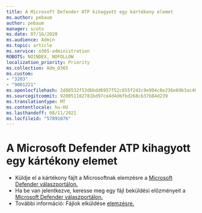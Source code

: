 ```yaml
---
title: A Microsoft Defender ATP kihagyott egy kártékony elemet
ms.author: pebaum
author: pebaum
manager: scotv
ms.date: 07/16/2020
ms.audience: Admin
ms.topic: article
ms.service: o365-administration
ROBOTS: NOINDEX, NOFOLLOW
localization_priority: Priority
ms.collection: Adm_O365
ms.custom:
- "3203"
- "9001221"
ms.openlocfilehash: 2d86532f53dbbdd6957f52c855f242c9e994c8e236e69b3ac40800e4bce97d85
ms.sourcegitcommit: 920051182781bd97ce4d4d6fbd268cb37b84d239
ms.translationtype: MT
ms.contentlocale: hu-HU
ms.lasthandoff: 08/11/2021
ms.locfileid: "57891076"
---
```

# <a name="microsoft-defender-atp-missed-a-malicious-item"></a>A Microsoft Defender ATP kihagyott egy kártékony elemet

- Küldje el a kártékony fájlt a Microsoftnak elemzésre a [Microsoft Defender válaszportálon.](https://www.microsoft.com/wdsi/filesubmission/) 
- Ha be van jelentkezve, keresse meg egy fájl beküldési előzményeit a [Microsoft Defender válaszportálon.](https://www.microsoft.com/wdsi/submissionhistory)
- További információ: Fájlok elküldése [elemzésre.](https://docs.microsoft.com/windows/security/threat-protection/intelligence/submission-guide)